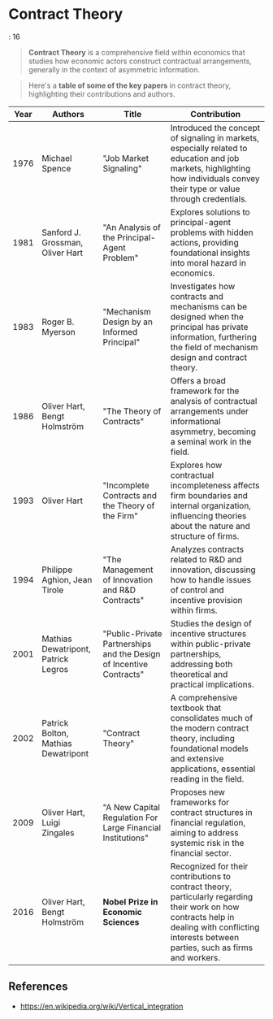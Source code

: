 # Contract Theory

: 16

> **Contract Theory** is a comprehensive field within economics that studies how economic actors construct contractual arrangements, generally in the context of asymmetric information.
> 

> Here's a **table of some of the key papers** in contract theory, highlighting their contributions and authors.
> 

| **Year** | **Authors** | **Title** | **Contribution** |
| --- | --- | --- | --- |
| 1976 | Michael Spence | "Job Market Signaling" | Introduced the concept of signaling in markets, especially related to education and job markets, highlighting how individuals convey their type or value through credentials. |
| 1981 | Sanford J. Grossman, Oliver Hart | "An Analysis of the Principal-Agent Problem" | Explores solutions to principal-agent problems with hidden actions, providing foundational insights into moral hazard in economics. |
| 1983 | Roger B. Myerson | "Mechanism Design by an Informed Principal" | Investigates how contracts and mechanisms can be designed when the principal has private information, furthering the field of mechanism design and contract theory. |
| 1986 | Oliver Hart, Bengt Holmström | "The Theory of Contracts" | Offers a broad framework for the analysis of contractual arrangements under informational asymmetry, becoming a seminal work in the field. |
| 1993 | Oliver Hart | "Incomplete Contracts and the Theory of the Firm" | Explores how contractual incompleteness affects firm boundaries and internal organization, influencing theories about the nature and structure of firms. |
| 1994 | Philippe Aghion, Jean Tirole | "The Management of Innovation and R&D Contracts" | Analyzes contracts related to R&D and innovation, discussing how to handle issues of control and incentive provision within firms. |
| 2001 | Mathias Dewatripont, Patrick Legros | "Public-Private Partnerships and the Design of Incentive Contracts" | Studies the design of incentive structures within public-private partnerships, addressing both theoretical and practical implications. |
| 2002 | Patrick Bolton, Mathias Dewatripont | "Contract Theory" | A comprehensive textbook that consolidates much of the modern contract theory, including foundational models and extensive applications, essential reading in the field. |
| 2009 | Oliver Hart, Luigi Zingales | "A New Capital Regulation For Large Financial Institutions" | Proposes new frameworks for contract structures in financial regulation, aiming to address systemic risk in the financial sector. |
| 2016 | Oliver Hart, Bengt Holmström | **Nobel Prize in Economic Sciences** | Recognized for their contributions to contract theory, particularly regarding their work on how contracts help in dealing with conflicting interests between parties, such as firms and workers. |

## References

- https://en.wikipedia.org/wiki/Vertical_integration